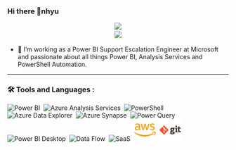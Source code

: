 
### Hi there 👋nhyu

<!--
**zackhard/zackhard** is a ✨ _special_ ✨ repository because its `README.md` (this file) appears on your GitHub profile.

Here are some ideas to get you started:

- 🔭 I’m currently working on ...
- 🌱 I’m currently learning ...
- 👯 I’m looking to collaborate on ...
- 🤔 I’m looking for help with ...
- 💬 Ask me about ...
- 📫 How to reach me: ...
- 😄 Pronouns: ...
- ⚡ Fun fact: ...
-->

<div id="header" align="center">
  <img src="https://media.giphy.com/media/M9gbBd9nbDrOTu1Mqx/giphy.gif" width="100"/>
</div>


<div id="header" align="center">
  <img src="https://static.wixstatic.com/media/1a1140_6078a0cb8c534e11960700ae86aa872b~mv2.gif" width="400"/>
</div>

- :telescope: I’m working as a Power BI Support Escalation Engineer at Microsoft and passionate about all things Power BI, Analysis Services and PowerShell Automation.
---

### :hammer_and_wrench: Tools and Languages :
<div>
  <img src="https://github.com/microsoft/PowerBI-Icons/blob/main/SVG/Power-BI.svg" title="Power BI" alt="Power BI" width="40" height="40"/>&nbsp;
  <img src="http://code.benco.io/icon-collection/azure-icons/Analysis-Services.svg" title="Azure Analysis Services" alt="Azure Analysis Services" width="40" height="40"/>&nbsp;
  <img src="http://code.benco.io/icon-collection/azure-icons/Powershell.svg" title="PowerShell" alt="PowerShell" width="40" height="40"/>&nbsp;
  <img src="http://code.benco.io/icon-collection/azure-icons/Azure-Data-Explorer-Clusters.svg" title="Azure Data Explorer" alt="Azure Data Explorer" width="40" height="40"/>&nbsp;
  <img src="http://code.benco.io/icon-collection/azure-icons/Azure-Synapse-Analytics.svg" title="Azure Synapse" alt="Azure Synapse" width="40" height="40"/>&nbsp;
  <img src="https://github.com/microsoft/PowerBI-Icons/raw/main/SVG/Power-Query-Colored.svg" title="Power Query" alt="Power Query" width="50" height="50"/>&nbsp;
  <img src="https://github.com/microsoft/PowerBI-Icons/raw/main/SVG/Desktop.svg"  title="Power BI Desktop" alt="Power BI Desktop" width="50" height="50"/>&nbsp;
  <img src="https://github.com/microsoft/PowerBI-Icons/raw/main/SVG/Dataflow.svg" title="Data Flow" alt="Data Flow" width="50" height="50"/>&nbsp;
  <img src="http://code.benco.io/icon-collection/azure-icons/Software-as-a-Service.svg" title="SaaS" alt="SaaS" width="50" height="50"/>&nbsp;
  <img src="https://github.com/devicons/devicon/blob/master/icons/amazonwebservices/amazonwebservices-plain-wordmark.svg" title="AWS" alt="AWS" width="50" height="50"/>&nbsp;
  <img src="https://github.com/devicons/devicon/blob/master/icons/git/git-original-wordmark.svg" title="Git" **alt="Git" width="50" height="50"/>
</div>

